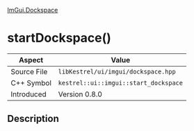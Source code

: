 [ImGui.Dockspace](index)
# startDockspace()
| Aspect | Value |
| --- | --- |
| Source File | `libKestrel/ui/imgui/dockspace.hpp` |
| C++ Symbol | `kestrel::ui::imgui::start_dockspace` |
| Introduced | Version 0.8.0 |
## Description

